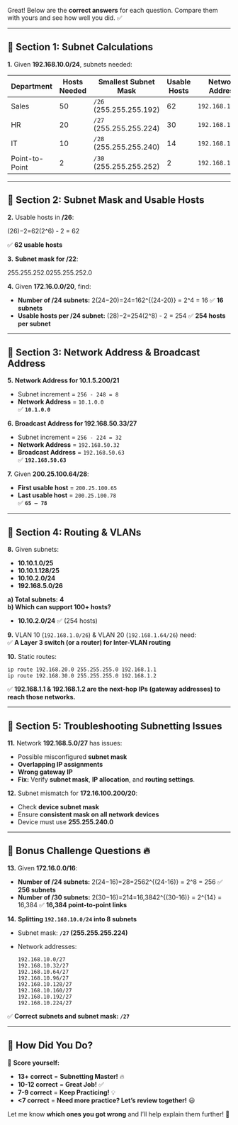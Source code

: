 Great! Below are the **correct answers** for each question. Compare them with yours and see how well you did. ✅

---

## **🔹 Section 1: Subnet Calculations**

**1.** Given **192.168.10.0/24**, subnets needed:

|**Department**|**Hosts Needed**|**Smallest Subnet Mask**|**Usable Hosts**|**Network Address**|**Broadcast Address**|
|---|---|---|---|---|---|
|Sales|50|`/26` (255.255.255.192)|62|`192.168.10.0`|`192.168.10.63`|
|HR|20|`/27` (255.255.255.224)|30|`192.168.10.64`|`192.168.10.95`|
|IT|10|`/28` (255.255.255.240)|14|`192.168.10.96`|`192.168.10.111`|
|Point-to-Point|2|`/30` (255.255.255.252)|2|`192.168.10.112`|`192.168.10.115`|

---

## **🔹 Section 2: Subnet Mask and Usable Hosts**

**2.** Usable hosts in **/26**:

(26)−2=62(2^6) - 2 = 62

✅ **62 usable hosts**

**3.** **Subnet mask for /22**:

255.255.252.0255.255.252.0

**4.** Given **172.16.0.0/20**, find:

- **Number of /24 subnets:** 2(24−20)=24=162^{(24-20)} = 2^4 = 16 ✅ **16 subnets**
- **Usable hosts per /24 subnet:** (28)−2=254(2^8) - 2 = 254 ✅ **254 hosts per subnet**

---

## **🔹 Section 3: Network Address & Broadcast Address**

**5.** **Network Address for 10.1.5.200/21**

- Subnet increment = `256 - 248 = 8`
- **Network Address** = `10.1.0.0`  
    ✅ **`10.1.0.0`**

**6.** **Broadcast Address for 192.168.50.33/27**

- Subnet increment = `256 - 224 = 32`
- **Network Address** = `192.168.50.32`
- **Broadcast Address** = `192.168.50.63`  
    ✅ **`192.168.50.63`**

**7.** Given **200.25.100.64/28**:

- **First usable host** = `200.25.100.65`
- **Last usable host** = `200.25.100.78`  
    ✅ **`65 – 78`**

---

## **🔹 Section 4: Routing & VLANs**

**8.** Given subnets:

- **10.10.1.0/25**
- **10.10.1.128/25**
- **10.10.2.0/24**
- **192.168.5.0/26**

**a) Total subnets:** **4**  
**b) Which can support 100+ hosts?**

- **10.10.2.0/24** ✅ (254 hosts)

**9.** VLAN 10 (`192.168.1.0/26`) & VLAN 20 (`192.168.1.64/26`) need:  
✅ **A Layer 3 switch (or a router) for Inter-VLAN routing**

**10.** Static routes:

```plaintext
ip route 192.168.20.0 255.255.255.0 192.168.1.1
ip route 192.168.30.0 255.255.255.0 192.168.1.2
```

✅ **192.168.1.1 & 192.168.1.2 are the next-hop IPs (gateway addresses) to reach those networks.**

---

## **🔹 Section 5: Troubleshooting Subnetting Issues**

**11.** Network **192.168.5.0/27** has issues:

- Possible misconfigured **subnet mask**
- **Overlapping IP assignments**
- **Wrong gateway IP**
- **Fix:** Verify **subnet mask**, **IP allocation**, and **routing settings**.

**12.** Subnet mismatch for **172.16.100.200/20**:

- Check **device subnet mask**
- Ensure **consistent mask on all network devices**
- Device must use **255.255.240.0**

---

## **🔹 Bonus Challenge Questions 🔥**

**13.** Given **172.16.0.0/16**:

- **Number of /24 subnets:** 2(24−16)=28=2562^{(24-16)} = 2^8 = 256 ✅ **256 subnets**
- **Number of /30 subnets:** 2(30−16)=214=16,3842^{(30-16)} = 2^{14} = 16,384 ✅ **16,384 point-to-point links**

**14.** **Splitting `192.168.10.0/24` into 8 subnets**

- Subnet mask: **`/27` (255.255.255.224)**
- Network addresses:
    
    ```
    192.168.10.0/27
    192.168.10.32/27
    192.168.10.64/27
    192.168.10.96/27
    192.168.10.128/27
    192.168.10.160/27
    192.168.10.192/27
    192.168.10.224/27
    ```
    

✅ **Correct subnets and subnet mask: `/27`**

---

## **🚀 How Did You Do?**

🎯 **Score yourself:**

- **13+ correct** = **Subnetting Master!** 🔥
- **10-12 correct** = **Great Job!** ✅
- **7-9 correct** = **Keep Practicing!** 💡
- **<7 correct** = **Need more practice? Let’s review together!** 😃

Let me know **which ones you got wrong** and I’ll help explain them further! 🚀